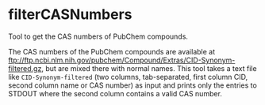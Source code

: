 # filterCASNumbers
Tool to get the CAS numbers of PubChem compounds.

The CAS numbers of the PubChem compounds are available at
ftp://ftp.ncbi.nlm.nih.gov/pubchem/Compound/Extras/CID-Synonym-filtered.gz,
but are mixed there with normal names. This tool takes a text file like 
`CID-Synonym-filtered` (two columns, tab-separated, first column CID, 
second column name or CAS number) as input and prints only the entries to
STDOUT where the second column contains a valid CAS number.
